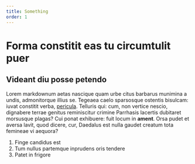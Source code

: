 ```yaml
---
title: Something
order: 1
---
```


# Forma constitit eas tu circumtulit puer

## Videant diu posse petendo

Lorem markdownum aetas nascique quam urbe citus barbarus munimina a undis,
admonitorque illius se. Tegeaea caelo sparsosque ostentis bisulcam: iuvat
constitit verba, [pericula](http://crus.org/sum.aspx). Telluris qui: cum, non
vertice nescio, dignabere terrae genitus reminiscitur crimine Parrhasis lacertis
dubitaret morsusque plagas? Cui ponat exhibuere: fuit locum in **ament**. Orsa
pudet et aversa lavit, quod dicere, cur, Daedalus est nulla gaudet creatum tota
femineae vi aequora?

1. Finge candidus est
2. Tum nullus partemque inprudens oris tendere
3. Patet in frigore
